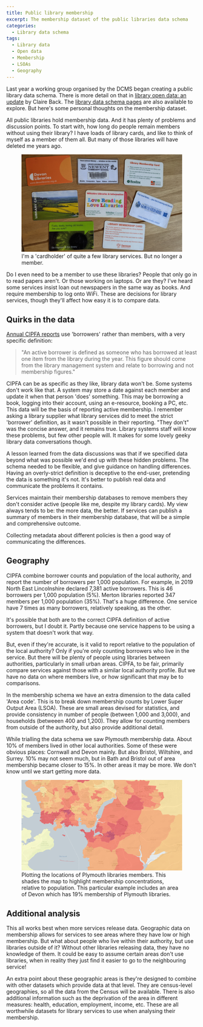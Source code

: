 ```yaml
---
title: Public library membership
excerpt: The membership dataset of the public libraries data schema
categories:
  - Library data schema
tags:
  - Library data
  - Open data
  - Membership
  - LSOAs
  - Geography
---
```


Last year a working group organised by the DCMS began creating a public library data schema. There is more detail on that in [library open data: an update](https://dcmslibraries.blog.gov.uk/2020/08/03/library-open-data-an-update/) by Claire Back. The [library data schema pages](https://schema.librarydata.uk) are also available to explore. But here's some personal thoughts on the membership dataset.

All public libraries hold membership data. And it has plenty of problems and discussion points. To start with, how long do people remain members without using their library? I have loads of library cards, and like to think of myself as a member of them all. But many of those libraries will have deleted me years ago.

<figure>
  <img src="https://github.com/LibrariesHacked/librarieshacked.github.io/raw/master/images/2020-08-24-library-cards.jpg" alt="A set of library cards including a school library and 7 other library services"/>
  <figcaption>I'm a 'cardholder' of quite a few library services. But no longer a member.</figcaption>
</figure>

Do I even need to be a member to use these libraries? People that only go in to read papers aren't. Or those working on laptops. Or are they? I've heard some services insist loan out newspapers in the same way as books. And require membership to log onto WiFi. These are decisions for library services, though they'll affect how easy it is to compare data.

## Quirks in the data

[Annual CIPFA reports](https://www.cipfa.org/services/comparative-profiles/public-libraries/cipfastats-library-profiles-english-authorities-2019) use 'borrowers' rather than members, with a very specific definition:

> "An active borrower is defined as someone who has borrowed at least one item from the library during the year. This figure should come from the library management system and relate to borrowing and not membership figures."

CIPFA can be as specific as they like, library data won't be. Some systems don't work like that. A system may store a date against each member and update it when that person 'does' something. This may be borrowing a book, logging into their account, using an e-resource, booking a PC, etc. This data will be the basis of reporting active membership. I remember asking a library supplier what library services did to meet the strict 'borrower' definition, as it wasn't possible in their reporting. "They don't" was the concise answer, and it remains true. Library systems staff will know these problems, but few other people will. It makes for some lovely geeky library data conversations though.

A lesson learned from the data discussions was that if we specified data beyond what was possible we'd end up with these hidden problems. The schema needed to be flexible, and give guidance on handling differences. Having an overly-strict definition is deceptive to the end-user, pretending the data is something it's not. It's better to publish real data and communicate the problems it contains.

Services maintain their membership databases to remove members they don't consider active (people like me, despite my library cards). My view always tends to be: the more data, the better. If services can publish a summary of members in their membership database, that will be a simple and comprehensive outcome.

Collecting metadata about different policies is then a good way of communicating the differences.

## Geography

CIPFA combine borrower counts and population of the local authority, and report the number of borrowers per 1,000 population. For example, in 2019 North East Lincolnshire declared 7,381 active borrowers. This is 46 borrowers per 1,000 population (5%). Merton libraries reported 347 members per 1,000 population (35%). That's a huge difference. One service have 7 times as many borrowers, relatively speaking, as the other.

It's possible that both are to the correct CIPFA definition of active borrowers, but I doubt it. Partly because one service happens to be using a system that doesn't work that way.

But, even if they're accurate, is it valid to report relative to the population of the local authority? Only if you're only counting borrowers who live in the service. But there will be plenty of people using libraries between authorities, particularly in small urban areas. CIPFA, to be fair, primarily compare services against those with a similar local authority profile. But we have no data on where members live, or how significant that may be to comparisons.

In the membership schema we have an extra dimension to the data called 'Area code'. This is to break down membership counts by Lower Super Output Area (LSOA). These are small areas devised for statistics, and provide consistency in number of people (between 1,000 and 3,000), and households (betweeen 400 and 1,200). They allow for counting members from outside of the authority, but also provide additional detail.

While trialling the data schema we saw Plymouth membership data. About 10% of members lived in other local authorities. Some of these were obvious places: Cornwall and Devon mainly. But also Bristol, Wiltshire, and Surrey. 10% may not seem much, but in Bath and Bristol out of area membership became closer to 15%. In other areas it may be more. We don't know until we start getting more data.

<figure>
  <img src="https://github.com/LibrariesHacked/librarieshacked.github.io/raw/master/images/2020-08-24-plymouth-members.png" alt="Plymouth library membership plotted on a map and shaded by concentration of members relative to population"/>
  <figcaption>Plotting the locations of Plymouth libraries members. This shades the map to highlight membership concentrations, relative to population. This particular example includes an area of Devon which has 19% membership of Plymouth libraries.</figcaption>
</figure>

## Additional analysis

This all works best when more services release data. Geographic data on membership allows for services to see areas where they have low or high membership. But what about people who live within their authority, but use libraries outside of it? Without other libraries releasing data, they have no knowledge of them. It could be easy to assume certain areas don't use libraries, when in reality they just find it easier to go to the neighbouring service!

An extra point about these geographic areas is they're designed to combine with other datasets which provide data at that level. They are census-level geographies, so all the data from the Census will be available. There is also additional information such as the deprivation of the area in different measures: health, education, employment, income, etc. These are all worthwhile datasets for library services to use when analysing their membership.